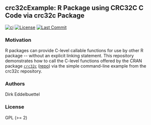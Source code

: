 
## crc32cExample: R Package using CRC32C C Code via crc32c Package

[![ci](https://github.com/eddelbuettel/crc32c-example/actions/workflows/ci.yaml/badge.svg)](https://github.com/eddelbuettel/crc32c-example/actions/workflows/ci.yaml)
[![License](https://eddelbuettel.github.io/badges/GPL2+.svg)](https://www.gnu.org/licenses/gpl-2.0.html)
[![Last Commit](https://img.shields.io/github/last-commit/eddelbuettel/crc32c-example)](https://github.com/eddelbuettel/crc32c-example)

### Motivation

R packages can provide C-level callable functions for use by other R package -- without an explicit
linking statement. This repository demonstrates how to call the C-level functions offered by the
CRAN package [`crc32c`](https://cran.r-project.org/package=crc32c)
([repo](https://github.com/eddelbuettel/crc32c)) via the simple command-line example from the crc32c
repository.

### Authors

Dirk Eddelbuettel

### License

GPL (>= 2) 
